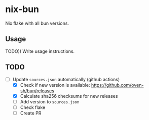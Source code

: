 # nix-bun

Nix flake with all bun versions.

## Usage

TODO)) Write usage instructions.

## TODO

- [ ] Update `sources.json` automatically (github actions)
  - [x] Check if new version is available: https://github.com/oven-sh/bun/releases
  - [x] Calculate sha256 checksums for new releases
  - [ ] Add version to `sources.json`
  - [ ] Check flake
  - [ ] Create PR
